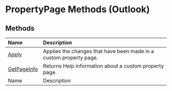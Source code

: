 
# PropertyPage Methods (Outlook)

## Methods



|**Name**|**Description**|
|:-----|:-----|
| [Apply](fdb35048-2471-4402-8137-c75994680b3c.md)|Applies the changes that have been made in a custom property page.|
| [GetPageInfo](39243864-a81a-eaa6-965d-c1a5ac5ac781.md)|Returns Help information about a custom property page.|
|Name|Description|
